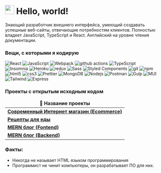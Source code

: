 <h1><img src="https://emojis.slackmojis.com/emojis/images/1531849430/4246/blob-sunglasses.gif?1531849430" width="30"/> Hello, world!</h1>


<p>Знающий разработчик внешнего интерфейса, умеющий создавать успешные веб-сайты, отвечающие потребностям клиентов. Полностью владеет JavaScript, TypeScript и React. Английский на уровне чтения документации. </p>
<h3>Вещи, с которыми я кодирую</h3>
<p>
  <img alt="React" src="https://img.shields.io/badge/-React-45b8d8?style=flat-square&logo=react&logoColor=white" />
  <img alt="JavaScript" src="https://img.shields.io/badge/-JavaScript-F7B93E?style=flat-square&logo=javascript&logoColor=white" />
  <img alt="Webpack" src="https://img.shields.io/badge/-Webpack-8DD6F9?style=flat-square&logo=webpack&logoColor=white" /> 
  <img alt="github actions" src="https://img.shields.io/badge/-Github_Actions-2088FF?style=flat-square&logo=github-actions&logoColor=white" />
  <img alt="TypeScript" src="https://img.shields.io/badge/-TypeScript-007ACC?style=flat-square&logo=typescript&logoColor=white" />
  <img alt="Insomnia" src="https://img.shields.io/badge/-Insomnia-5849BE?style=flat-square&logo=insomnia&logoColor=white" />
  <img alt="Heroku" src="https://img.shields.io/badge/-Heroku-430098?style=flat-square&logo=heroku&logoColor=white" />
  <img alt="redux" src="https://img.shields.io/badge/-Redux-764ABC?style=flat-square&logo=redux&logoColor=white" />
  <img alt="Sass" src="https://img.shields.io/badge/-Sass-CC6699?style=flat-square&logo=sass&logoColor=white" />
  <img alt="Styled Components" src="https://img.shields.io/badge/-Styled_Components-db7092?style=flat-square&logo=styled-components&logoColor=white" />
  <img alt="git" src="https://img.shields.io/badge/-Git-F05032?style=flat-square&logo=git&logoColor=white" />
  <img alt="npm" src="https://img.shields.io/badge/-NPM-CB3837?style=flat-square&logo=npm&logoColor=white" />
  <img alt="html5" src="https://img.shields.io/badge/-HTML5-E34F26?style=flat-square&logo=html5&logoColor=white" />
  <img alt="css3" src="https://img.shields.io/badge/-CSS3-007ACC?style=flat-square&logo=css3&logoColor=white" />
  <img alt="Prettier" src="https://img.shields.io/badge/-Prettier-F7B93E?style=flat-square&logo=prettier&logoColor=white" />
  <img alt="MongoDB" src="https://img.shields.io/badge/-MongoDB-13aa52?style=flat-square&logo=mongodb&logoColor=white" />
  <img alt="Nodejs" src="https://img.shields.io/badge/-Nodejs-43853d?style=flat-square&logo=Node.js&logoColor=white" />
  <img alt="Postman" src="https://img.shields.io/badge/-Postman-F05032?style=flat-square&logo=postman&logoColor=white" />
  <img alt="Gulp" src="https://img.shields.io/badge/-Gulp.js-CB3837?style=flat-square&logo=gulp&logoColor=white" />
  <img alt="MUI" src="https://img.shields.io/badge/-MUI-007ACC?style=flat-square&logo=mui&logoColor=white" />
  <img alt="Tailwind" src="https://img.shields.io/badge/-Tailwind CSS-13aa52?style=flat-square&logo=tailwindcss&logoColor=white" />
  <img alt="Express" src="https://img.shields.io/badge/-Express.js-6e7775?style=flat-square&logo=express&logoColor=white" />
</p>
<h3>Проекты с открытым исходным кодом</h3>
<table>
  <thead align="center">
    <tr border: none;>
      <td><b>🎁 Название проекты</b></td>
    </tr>
  </thead>
  <tbody>
    <tr>
      <td><a href="https://github.com/aibekdv/ecommerce"><b>Современный Интернет магазин (Ecommerce)</b></a></td>
    </tr>
    <tr>
      <td><a href="https://github.com/aibekdv/recipe"><b>Рецепты для еды</b></a></td>
    </tr>
	  <tr>
      <td><a href="https://github.com/aibekdv/mern-app"><b>MERN блог (Fontend)</b></a></td>
    </tr>
    <tr>
      <td><a href="https://github.com/aibekdv/mern-blog-backend"><b>MERN блог (Backend)</b></a></td>
    </tr>
  </tbody>
</table>

<h3>Факты:</h3>
<ul>
  <li>Никогда не называет HTML языком программирования</li>
  <li>Программист не чинит компьютеры, он разрабатывает ПО для них.</li>
</ul>
